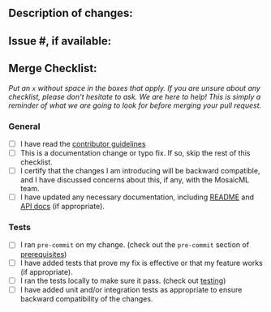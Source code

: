 ## Description of changes:

<!--
Please briefly describe your change, including what problem the change fixes, and any context
necessary for understanding the change
-->

## Issue #, if available:

<!--
Please include any issues related to this pull request, including 'Fixes' if the issue is resolved
by this pull request.
Example:
- Fixes #42
- Related to #1234
-->

## Merge Checklist:
_Put an `x` without space in the boxes that apply. If you are unsure about any checklist, please don't hesitate to ask. We are here to help! This is simply a reminder of what we are going to look for before merging your pull request._

### General
- [ ] I have read the [contributor guidelines](https://github.com/mosaicml/streaming/blob/main/CONTRIBUTING.md)
- [ ] This is a documentation change or typo fix. If so, skip the rest of this checklist.
- [ ] I certify that the changes I am introducing will be backward compatible, and I have discussed concerns about this, if any, with the MosaicML team.
- [ ] I have updated any necessary documentation, including [README](https://github.com/mosaicml/streaming/blob/main/README.md) and [API docs](https://github.com/mosaicml/streaming/tree/main/docs) (if appropriate).

### Tests
- [ ] I ran `pre-commit` on my change. (check out the `pre-commit` section of [prerequisites](https://github.com/mosaicml/streaming/blob/main/CONTRIBUTING.md#prerequisites))
- [ ] I have added tests that prove my fix is effective or that my feature works (if appropriate).
- [ ] I ran the tests locally to make sure it pass. (check out [testing](https://github.com/mosaicml/streaming/blob/main/CONTRIBUTING.md#submitting-a-contribution))
- [ ] I have added unit and/or integration tests as appropriate to ensure backward compatibility of the changes.

<!--
Thanks so much for contributing to Streaming! We really appreciate it :)
-->
